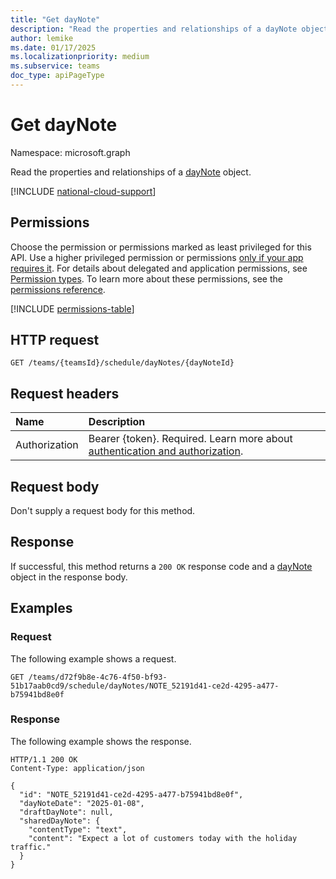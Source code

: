 ```yaml
---
title: "Get dayNote"
description: "Read the properties and relationships of a dayNote object."
author: lemike
ms.date: 01/17/2025
ms.localizationpriority: medium
ms.subservice: teams
doc_type: apiPageType
---
```


# Get dayNote

Namespace: microsoft.graph

Read the properties and relationships of a [dayNote](../resources/daynote.md) object.

[!INCLUDE [national-cloud-support](../../includes/global-only.md)]

## Permissions

Choose the permission or permissions marked as least privileged for this API. Use a higher privileged permission or permissions [only if your app requires it](/graph/permissions-overview#best-practices-for-using-microsoft-graph-permissions). For details about delegated and application permissions, see [Permission types](/graph/permissions-overview#permission-types). To learn more about these permissions, see the [permissions reference](/graph/permissions-reference).

<!-- {
  "blockType": "permissions",
  "name": "daynote-get-permissions"
}
-->
[!INCLUDE [permissions-table](../includes/permissions/daynote-get-permissions.md)]

## HTTP request

<!-- {
  "blockType": "ignored"
}
-->
``` http
GET /teams/{teamsId}/schedule/dayNotes/{dayNoteId}
```

## Request headers

|Name|Description|
|:---|:---|
|Authorization|Bearer {token}. Required. Learn more about [authentication and authorization](/graph/auth/auth-concepts).|

## Request body

Don't supply a request body for this method.

## Response

If successful, this method returns a `200 OK` response code and a [dayNote](../resources/daynote.md) object in the response body.

## Examples

### Request
The following example shows a request.

<!-- {
  "blockType": "request",
  "name": "get_daynote"
}
-->
``` http
GET /teams/d72f9b8e-4c76-4f50-bf93-51b17aab0cd9/schedule/dayNotes/NOTE_52191d41-ce2d-4295-a477-b75941bd8e0f
```


### Response
The following example shows the response.

<!-- {
  "blockType": "response",
  "truncated": true,
  "@odata.type": "microsoft.graph.dayNote"
}
-->
``` http
HTTP/1.1 200 OK
Content-Type: application/json

{
  "id": "NOTE_52191d41-ce2d-4295-a477-b75941bd8e0f",
  "dayNoteDate": "2025-01-08",
  "draftDayNote": null,
  "sharedDayNote": {
    "contentType": "text",
    "content": "Expect a lot of customers today with the holiday traffic."
  }
}
```

